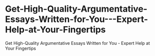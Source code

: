 # Get-High-Quality-Argumentative-Essays-Written-for-You---Expert-Help-at-Your-Fingertips
Get High-Quality Argumentative Essays Written for You - Expert Help at Your Fingertips
